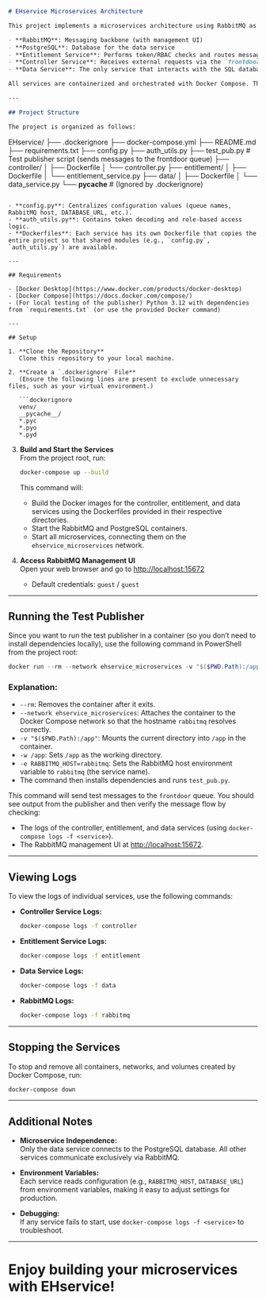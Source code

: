 ```markdown
# EHservice Microservices Architecture

This project implements a microservices architecture using RabbitMQ as the sole inter-service communication channel. The services include:

- **RabbitMQ**: Messaging backbone (with management UI)
- **PostgreSQL**: Database for the data service
- **Entitlement Service**: Performs token/RBAC checks and routes messages
- **Controller Service**: Receives external requests via the `frontdoor` queue and forwards them for entitlement checking
- **Data Service**: The only service that interacts with the SQL database; it processes data requests and writes records

All services are containerized and orchestrated with Docker Compose. The only dependency between services is RabbitMQ. Each service is designed to operate independently.

---

## Project Structure

The project is organized as follows:

```
EHservice/
├── .dockerignore
├── docker-compose.yml
├── README.md
├── requirements.txt
├── config.py
├── auth_utils.py
├── test_pub.py           # Test publisher script (sends messages to the frontdoor queue)
├── controller/
│   ├── Dockerfile
│   └── controller.py
├── entitlement/
│   ├── Dockerfile
│   └── entitlement_service.py
├── data/
│   ├── Dockerfile
│   └── data_service.py
└── __pycache__           # (Ignored by .dockerignore)
```

- **config.py**: Centralizes configuration values (queue names, RabbitMQ host, DATABASE_URL, etc.).
- **auth_utils.py**: Contains token decoding and role-based access logic.
- **Dockerfiles**: Each service has its own Dockerfile that copies the entire project so that shared modules (e.g., `config.py`, `auth_utils.py`) are available.

---

## Requirements

- [Docker Desktop](https://www.docker.com/products/docker-desktop)
- [Docker Compose](https://docs.docker.com/compose/)
- (For local testing of the publisher) Python 3.12 with dependencies from `requirements.txt` (or use the provided Docker command)

---

## Setup

1. **Clone the Repository**  
   Clone this repository to your local machine.

2. **Create a `.dockerignore` File**  
   (Ensure the following lines are present to exclude unnecessary files, such as your virtual environment.)

   ```dockerignore
   venv/
   __pycache__/
   *.pyc
   *.pyo
   *.pyd
   ```

3. **Build and Start the Services**  
   From the project root, run:

   ```bash
   docker-compose up --build
   ```

   This command will:
   - Build the Docker images for the controller, entitlement, and data services using the Dockerfiles provided in their respective directories.
   - Start the RabbitMQ and PostgreSQL containers.
   - Start all microservices, connecting them on the `ehservice_microservices` network.

4. **Access RabbitMQ Management UI**  
   Open your web browser and go to [http://localhost:15672](http://localhost:15672)
   - Default credentials: `guest` / `guest`

---

## Running the Test Publisher

Since you want to run the test publisher in a container (so you don’t need to install dependencies locally), use the following command in PowerShell from the project root:

```powershell
docker run --rm --network ehservice_microservices -v "$($PWD.Path):/app" -w /app -e RABBITMQ_HOST=rabbitmq python:3.12-slim bash -c "pip install -r requirements.txt && python test_pub.py"
```

### Explanation:
- `--rm`: Removes the container after it exits.
- `--network ehservice_microservices`: Attaches the container to the Docker Compose network so that the hostname `rabbitmq` resolves correctly.
- `-v "$($PWD.Path):/app"`: Mounts the current directory into `/app` in the container.
- `-w /app`: Sets `/app` as the working directory.
- `-e RABBITMQ_HOST=rabbitmq`: Sets the RabbitMQ host environment variable to `rabbitmq` (the service name).
- The command then installs dependencies and runs `test_pub.py`.

This command will send test messages to the `frontdoor` queue. You should see output from the publisher and then verify the message flow by checking:
- The logs of the controller, entitlement, and data services (using `docker-compose logs -f <service>`).
- The RabbitMQ management UI at [http://localhost:15672](http://localhost:15672).

---

## Viewing Logs

To view the logs of individual services, use the following commands:

- **Controller Service Logs:**
  ```bash
  docker-compose logs -f controller
  ```

- **Entitlement Service Logs:**
  ```bash
  docker-compose logs -f entitlement
  ```

- **Data Service Logs:**
  ```bash
  docker-compose logs -f data
  ```

- **RabbitMQ Logs:**
  ```bash
  docker-compose logs -f rabbitmq
  ```

---

## Stopping the Services

To stop and remove all containers, networks, and volumes created by Docker Compose, run:

```bash
docker-compose down
```

---

## Additional Notes

- **Microservice Independence:**  
  Only the data service connects to the PostgreSQL database. All other services communicate exclusively via RabbitMQ.

- **Environment Variables:**  
  Each service reads configuration (e.g., `RABBITMQ_HOST`, `DATABASE_URL`) from environment variables, making it easy to adjust settings for production.

- **Debugging:**  
  If any service fails to start, use `docker-compose logs -f <service>` to troubleshoot.

---

# Enjoy building your microservices with EHservice!
```
